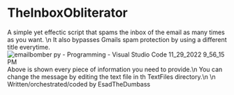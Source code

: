 # TheInboxObliterator
A simple yet effectic script that spams the inbox of the email as many times as you want. \n
It also bypasses Gmails spam protection by using a different title everytime.
![emailbomber py - Programming - Visual Studio Code 11_29_2022 9_56_15 PM](https://user-images.githubusercontent.com/90870997/204646557-9ff3ba1d-ada8-4d60-bf09-2bee4d99bb5d.png)
Above is shown every piece of information you need to provide.\n
You can change the message by editing the text file in th TextFiles directory.\n
\n
Written/orchestrated/coded by EsadTheDumbass
